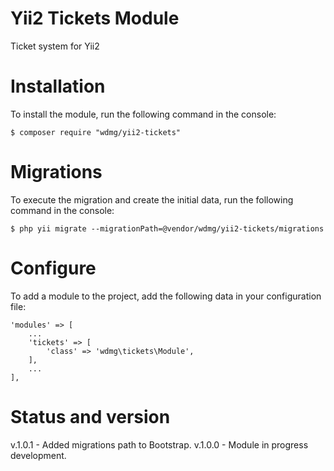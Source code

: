 # Yii2 Tickets Module
Ticket system for Yii2

# Installation
To install the module, run the following command in the console:

`$ composer require "wdmg/yii2-tickets"`

# Migrations
To execute the migration and create the initial data, run the following command in the console:

`$ php yii migrate --migrationPath=@vendor/wdmg/yii2-tickets/migrations`

# Configure

To add a module to the project, add the following data in your configuration file:

    'modules' => [
        ...
        'tickets' => [
            'class' => 'wdmg\tickets\Module',
        ],
        ...
    ],

# Status and version
v.1.0.1 - Added migrations path to Bootstrap.
v.1.0.0 - Module in progress development.